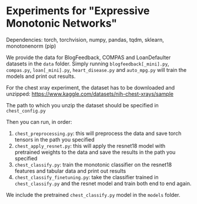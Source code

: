 # Experiments for "Expressive Monotonic Networks"

Dependencies: torch, torchvision, numpy, pandas, tqdm, sklearn, monotonenorm (pip)

We provide the data for BlogFeedback, COMPAS and LoanDefaulter datasets in the `data` folder.
Simply running `blogfeedback[_mini].py`, `compas.py`, `loan[_mini].py`, `heart_disease.py` and `auto_mpg.py` will train the models and print out results.

For the chest xray experiment, the dataset has to be downloaded and unzipped:
https://www.kaggle.com/datasets/nih-chest-xrays/sample

The path to which you unzip the dataset should be specified in `chest_config.py`

Then you can run, in order:
1. `chest_preprocessing.py`: this will preprocess the data and save torch tensors in the path you specified
2. `chest_apply_resnet.py`: this will apply the resnet18 model with pretrained weights to the data and save the results in the path you specified
3. `chest_classify.py`: train the monotonic classifier on the resnet18 features and tabular data and print out results
4. `chest_classify_finetuning.py`: take the classifier trained in `chest_classify.py` and the resnet model and train both end to end again.

We include the pretrained `chest_classify.py` model in the `models` folder.

